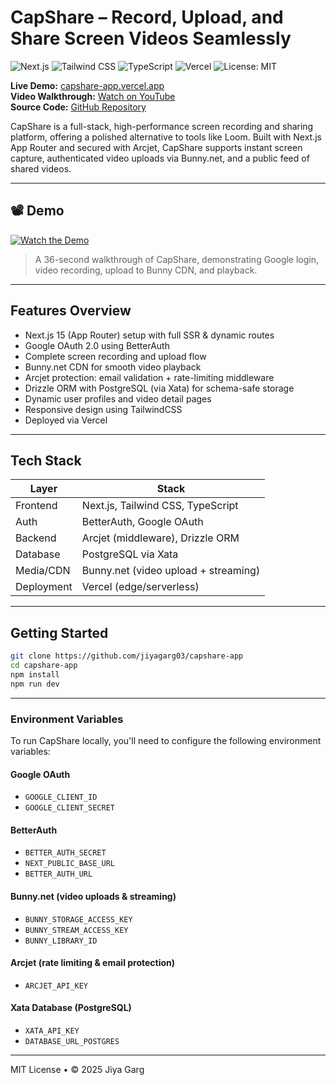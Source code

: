 # CapShare – Record, Upload, and Share Screen Videos Seamlessly

![Next.js](https://img.shields.io/badge/Next.js-15-blue)
![Tailwind CSS](https://img.shields.io/badge/TailwindCSS-2.2-blue)
![TypeScript](https://img.shields.io/badge/TypeScript-4.x-blue)
![Vercel](https://img.shields.io/badge/Deployed%20on-Vercel-black)
![License: MIT](https://img.shields.io/badge/License-MIT-green)

**Live Demo:** [capshare-app.vercel.app](https://capshare-app.vercel.app)  
**Video Walkthrough:** [Watch on YouTube](https://youtu.be/7OAler-MuuY)  
**Source Code:** [GitHub Repository](https://github.com/jiyagarg03/capshare-app)

CapShare is a full-stack, high-performance screen recording and sharing platform, offering a polished alternative to tools like Loom. Built with Next.js App Router and secured with Arcjet, CapShare supports instant screen capture, authenticated video uploads via Bunny.net, and a public feed of shared videos.

---

## 📽 Demo

[![Watch the Demo](https://raw.githubusercontent.com/jiyagarg03/capshare-app/main/public/assets/demo-thumb.png)](https://youtu.be/7OAler-MuuY)

> A 36-second walkthrough of CapShare, demonstrating Google login, video recording, upload to Bunny CDN, and playback.

---

## Features Overview

- Next.js 15 (App Router) setup with full SSR & dynamic routes
- Google OAuth 2.0 using BetterAuth
- Complete screen recording and upload flow
- Bunny.net CDN for smooth video playback
- Arcjet protection: email validation + rate-limiting middleware
- Drizzle ORM with PostgreSQL (via Xata) for schema-safe storage
- Dynamic user profiles and video detail pages
- Responsive design using TailwindCSS
- Deployed via Vercel

---

## Tech Stack

| Layer        | Stack                                      |
|--------------|---------------------------------------------|
| Frontend     | Next.js, Tailwind CSS, TypeScript           |
| Auth         | BetterAuth, Google OAuth                    |
| Backend      | Arcjet (middleware), Drizzle ORM            |
| Database     | PostgreSQL via Xata                         |
| Media/CDN    | Bunny.net (video upload + streaming)        |
| Deployment   | Vercel (edge/serverless)

---

## Getting Started

```bash
git clone https://github.com/jiyagarg03/capshare-app
cd capshare-app
npm install
npm run dev
```

---

### Environment Variables

To run CapShare locally, you'll need to configure the following environment variables:

#### Google OAuth  
- `GOOGLE_CLIENT_ID`  
- `GOOGLE_CLIENT_SECRET`

#### BetterAuth  
- `BETTER_AUTH_SECRET`  
- `NEXT_PUBLIC_BASE_URL`  
- `BETTER_AUTH_URL`

#### Bunny.net (video uploads & streaming)  
- `BUNNY_STORAGE_ACCESS_KEY`  
- `BUNNY_STREAM_ACCESS_KEY`  
- `BUNNY_LIBRARY_ID`

#### Arcjet (rate limiting & email protection)  
- `ARCJET_API_KEY`

#### Xata Database (PostgreSQL)  
- `XATA_API_KEY`  
- `DATABASE_URL_POSTGRES`


---
MIT License • © 2025 Jiya Garg


